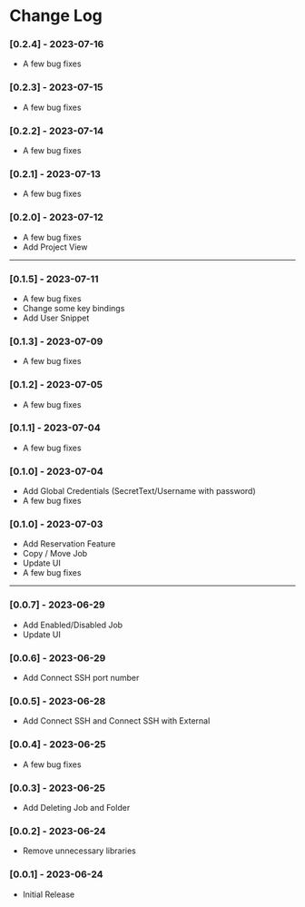 # Change Log

### [0.2.4] - 2023-07-16

- A few bug fixes

### [0.2.3] - 2023-07-15

- A few bug fixes

### [0.2.2] - 2023-07-14

- A few bug fixes

### [0.2.1] - 2023-07-13

- A few bug fixes

### [0.2.0] - 2023-07-12

- A few bug fixes
- Add Project View

---

### [0.1.5] - 2023-07-11

- A few bug fixes
- Change some key bindings
- Add User Snippet

### [0.1.3] - 2023-07-09

- A few bug fixes

### [0.1.2] - 2023-07-05

- A few bug fixes

### [0.1.1] - 2023-07-04

- A few bug fixes

### [0.1.0] - 2023-07-04

- Add Global Credentials (SecretText/Username with password)
- A few bug fixes

### [0.1.0] - 2023-07-03

- Add Reservation Feature
- Copy / Move Job
- Update UI
- A few bug fixes

---

### [0.0.7] - 2023-06-29

- Add Enabled/Disabled Job
- Update UI

### [0.0.6] - 2023-06-29

- Add Connect SSH port number

### [0.0.5] - 2023-06-28

- Add Connect SSH and Connect SSH with External

### [0.0.4] - 2023-06-25

- A few bug fixes

### [0.0.3] - 2023-06-25

- Add Deleting Job and Folder

### [0.0.2] - 2023-06-24

- Remove unnecessary libraries

### [0.0.1] - 2023-06-24

- Initial Release
